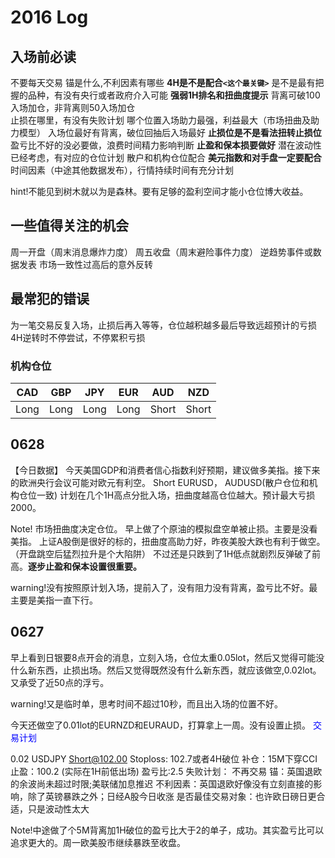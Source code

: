 # 2016 Log

## 入场前必读

不要每天交易
锚是什么,不利因素有哪些
**4H是不是配合`<这个最关键>`**
是不是最有把握的品种，有没有央行或者政府介入可能
**强弱1H排名和扭曲度提示**
背离可破100入场加仓，非背离则50入场加仓	
止损在哪里，有没有失败计划
哪个位置入场助力最强，利益最大（市场扭曲及助力模型）
入场位最好有背离，破位回抽后入场最好
**止损位是不是看法扭转止损位**
盈亏比不好的没必要做，浪费时间精力影响判断
**止盈和保本损要做好**
潜在波动性已经考虑，有对应的仓位计划
散户和机构仓位配合
**美元指数和对手盘一定要配合**
时间因素（中途其他数据发布），行情持续时间有充分计划

hint!不能见到树木就以为是森林。要有足够的盈利空间才能小仓位博大收益。 


## 一些值得关注的机会

周一开盘（周末消息爆炸力度）
周五收盘（周末避险事件力度）
逆趋势事件或数据发表
市场一致性过高后的意外反转

## 最常犯的错误

为一笔交易反复入场，止损后再入等等，仓位越积越多最后导致远超预计的亏损
4H逆转时不停尝试，不停累积亏损

### 机构仓位
|  CAD |GBP | JPY  | EUR  | AUD  | NZD  |
|---|---|---|---|---|---|
| Long  | Long  | Long  | Long  |  Short| Short| 

## 0628

【今日数据】
今天美国GDP和消费者信心指数利好预期，建议做多美指。接下来的欧洲央行会议可能对欧元有利空。
Short EURUSD， AUDUSD(散户仓位和机构仓位一致)
计划在几个1H高点分批入场，扭曲度越高仓位越大。预计最大亏损2000。

Note! 市场扭曲度决定仓位。
早上做了个原油的模拟盘空单被止损。主要是没看美指。
上证A股倒是很好的标的，扭曲度高助力好，昨夜美股大跌也有利于做空。（开盘跳空后猛烈拉升是个大陷阱）
不过还是只跌到了1H低点就剧烈反弹破了前高。**逐步止盈和保本设置很重要。**

warning!没有按照原计划入场，提前入了，没有阻力没有背离，盈亏比不好。最主要是美指一直下行。

## 0627 

早上看到日银要8点开会的消息，立刻入场，仓位太重0.05lot，然后又觉得可能没什么新东西，止损出场。然后又觉得既然没有什么新东西，就应该做空,0.02lot。又承受了近50点的浮亏。

warning!又是临时单，思考时间不超过10秒，而且出入场的位置不好。

今天还做空了0.01lot的EURNZD和EURAUD，打算拿上一周。没有设置止损。
<font color="blue">交易计划</font>

0.02 USDJPY Short@102.00
Stoploss: 102.7或者4H破位
补仓：15M下穿CCI
止盈：100.2 (实际在1H前低出场)
盈亏比:2.5
失败计划： 不再交易
锚：英国退欧的余波尚未超过时限;美联储加息推迟
不利因素：英国退欧好像没有立刻直接的影响，除了英镑暴跌之外；日经A股今日收涨
是否最佳交易对象：也许欧日磅日更合适，只是波动性太大

Note!中途做了个5M背离加1H破位的盈亏比大于2的单子，成功。其实盈亏比可以追求更大的。周一欧美股市继续暴跌至收盘。
 
 
